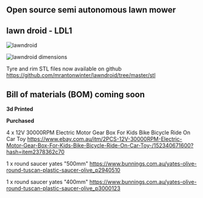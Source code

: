 

## Open source semi autonomous lawn mower

## lawn droid - LDL1

![lawndroid](https://github.com/mrantonwinter/lawndroid/blob/master/img/IMG_1807.jpg?raw=true)

![lawndroid dimensions](https://github.com/mrantonwinter/lawndroid/blob/master/img/IMG_1799.jpg?raw=true
)

Tyre and rim STL files now available on github
https://github.com/mrantonwinter/lawndroid/tree/master/stl

**Bill of materials (BOM)**  coming soon
----------

**3d Printed**

**Purchased**

4 x 12V 30000RPM Electric Motor Gear Box For Kids Bike Bicycle Ride On Car Toy
https://www.ebay.com.au/itm/2PCS-12V-30000RPM-Electric-Motor-Gear-Box-For-Kids-Bike-Bicycle-Ride-On-Car-Toy-/152340671600?hash=item2378362c70

1 x round saucer yates "500mm"
https://www.bunnings.com.au/yates-olive-round-tuscan-plastic-saucer-olive_p2940510

1 x round saucer yates "400mm"
https://www.bunnings.com.au/yates-olive-round-tuscan-plastic-saucer-olive_p3000123
